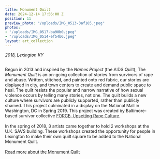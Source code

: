 ```yaml
---
title: Monument Quilt
date: 2024-12-14 17:56:00 Z
position: 11
preview_photo: "/uploads/IMG_0513-3af185.jpeg"
photos:
- "/uploads/IMG_0517-ba90b0.jpeg"
- "/uploads/IMG_0514-ef54b6.jpeg"
layout: art_collection
---
```


*2018, Lexington KY* <br>
<br>

Begun in 2013 and inspired by the *Names Project* (the AIDS Quilt), The *Monument Quilt* is an on-going collection of stories from survivors of rape and abuse. Written, stitched, and painted onto red fabric, our stories are displayed in city, and town centers to create and demand public space to heal. The quilt resists the popular and narrow narrative of how sexual violence occurs by telling many stories, not one. The quilt builds a new culture where survivors are publicly supported, rather than publicly shamed. This project culminated in a display on the National Mall in Washington, DC in Spring 2019. This project was created by Baltimore-based survivor collective [FORCE: Upsetting Rape Culture](https://upsettingrapeculture.com).<br>
<br>
In the spring of 2018, 3 artists came together to hold 2 workshops at the U.K. SAVS building. These workshops created the opportunity for people in Lexington to make their own quilt square to be added to the National Monument Quilt.<br>
<br>
[Read more about the Monument Quilt ](https://themonumentquilt.org/)